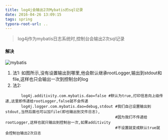 ```yaml
---
title: log4j会输出2次Mybatis的sql记录
date: 2016-04-26 13:09:15
tags: spring
typora-root-url: ..
---
```


> log4j作为mybatis日志系统时,控制台会输出2次sql记录

#### 解决
![mybatis](https://gitee.com/zhangguodong/image/raw/master/picgo/mybatis.jpg)
1. 法1: 如图所示,没有设置输出到哪里,他会默认继承rootLogger,输出到stdout和file,这样也只会输出一次到控制台的log
2. 法2:
```        
       log4j.additivity.com.mybatis.dao=false #默认为true,打印信息向上级传递,这里即传递给rootLogger,false就不会传递
       log4j.logger.com.mybatis.dao=debug,stdout #我们自己设置输出到stdout,当然后面也可以加file(即也输出到文件日志),
                                                 #因为我们不传递给rootLogger,这样也就只输出到控制台一次,如果additivity
                                                 #不设置就变成默认true就会控制台输出2次日志
```